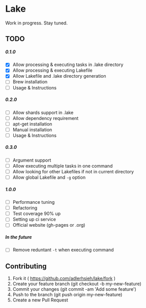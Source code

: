 # Lake

Work in progress. Stay tuned.

## TODO

##### 0.1.0
- [x] Allow processing & executing tasks in .lake directory
- [x] Allow processing & executing Lakefile
- [x] Allow Lakefile and .lake directory generation
- [ ] Brew installation
- [ ] Usage & Instructions

##### 0.2.0
- [ ] Allow shards support in .lake
- [ ] Allow dependency requirement
- [ ] apt-get installation
- [ ] Manual installation
- [ ] Usage & Instructions

##### 0.3.0
- [ ] Argument support
- [ ] Allow executing multiple tasks in one command
- [ ] Allow looking for other Lakefiles if not in current directory
- [ ] Allow global Lakefile and `-g` option

##### 1.0.0
- [ ] Performance tuning
- [ ] Refactoring
- [ ] Test coverage 90% up
- [ ] Setting up ci service
- [ ] Official website (gh-pages or .org)

##### In the future
- [ ] Remove reduntant `-t` when executing command

## Contributing

1. Fork it ( https://github.com/adlerhsieh/lake/fork )
2. Create your feature branch (git checkout -b my-new-feature)
3. Commit your changes (git commit -am 'Add some feature')
4. Push to the branch (git push origin my-new-feature)
5. Create a new Pull Request
